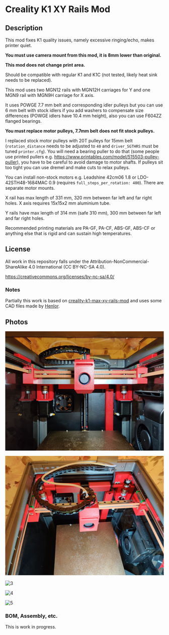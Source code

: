 # Creality K1 XY Rails Mod

## Description

This mod fixes K1 quality issues, namely excessive ringing/echo, makes printer quiet.

**You must use camera mount from this mod, it is 8mm lower than original.**

**This mod does not change print area.**

Should be compatible with regular K1 and K1C (not tested, likely heat sink needs to be replaced).

This mod uses two MGN12 rails with MGN12H carriages for Y and one MGN9 rail with MGN9H carriage for X axis.

It uses POWGE 7.7 mm belt and corresponding idler pulleys
but you can use 6 mm belt with stock idlers if you add washers to compensate size differences (POWGE idlers have 10.4 mm height), also you can
use F604ZZ flanged bearings.

**You must replace motor pulleys, 7.7mm belt does not fit stock pulleys.**

I replaced stock motor pulleys with 20T pulleys for 15mm belt (`rotation_distance` needs to be adjusted to `40` and `driver_SGTHRS` must be tuned `printer.cfg`). You will need a bearing puller to do that (some people use printed pullers e.g. https://www.printables.com/model/515503-pulley-puller), you have to be careful to avoid damage to motor shafts. If pulleys sit too tight you can use dremel and make cuts to relax pulleys.

You can install non-stock motors e.g. Leadshine 42cm06 1.8 or LDO-42STH48-1684MAC 0.9 (requires `full_steps_per_rotation: 400`). There are separate motor mounts.

X rail has max length of 331 mm, 320 mm between far left and far right holes. X axis requires 15x15x2 mm aluminium tube.

Y rails have max length of 314 mm (safe 310 mm), 300 mm between far left and far right holes.

Recommended printing materials are PA-GF, PA-CF, ABS-GF, ABS-CF or anything else that is rigid and can sustain high temperatures.

## License

All work in this repository falls under the Attribution-NonCommercial-ShareAlike 4.0 International (CC BY-NC-SA 4.0).

https://creativecommons.org/licenses/by-nc-sa/4.0/

### Notes

Partially this work is based on [creality-k1-max-xy-rails-mod](https://github.com/kemsky/creality-k1-max-xy-rails-mod) and uses some CAD files made by [Henlor](https://www.printables.com/@Henlor).

## Photos

![1](/images/assembled/IMG_20241211_051136.jpg)

![2](/images/assembled/IMG_20241211_051154.jpg)

![3](/images/assembled/IMG_20241211_051206.jpg)

![4](/images/assembled/IMG_20241211_051212.jpg)

![5](/images/assembled/IMG_20241211_051230.jpg)


### BOM, Assembly, etc.

This is work in progress.
